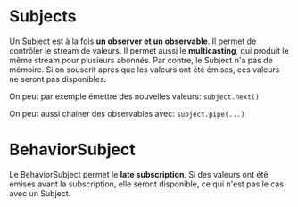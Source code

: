 # Subjects

Un Subject est à la fois **un observer et un observable**.
Il permet de contrôler le stream de valeurs.
Il permet aussi le **multicasting**, qui produit le même stream pour plusieurs abonnés.
Par contre, le Subject n'a pas de mémoire. Si on souscrit après que les valeurs ont été émises, ces valeurs ne seront pas disponibles.

On peut par exemple émettre des nouvelles valeurs:
`subject.next()`

On peut aussi chainer des observables avec:
`subject.pipe(...)`

# BehaviorSubject

Le BehaviorSubject permet le **late subscription**. Si des valeurs ont été émises avant la subscription, elle seront disponible, ce qui n'est pas le cas avec un Subject.
